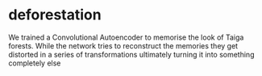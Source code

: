 # deforestation
We trained a Convolutional Autoencoder to memorise the look of Taiga forests. While the network tries to reconstruct the memories they get distorted in a series of transformations ultimately turning it into something completely else

